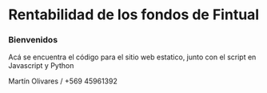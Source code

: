 # Rentabilidad de los fondos de Fintual
### Bienvenidos

Acá se encuentra el código para el sitio web estatico, junto con el script en Javascript y Python

Martín Olivares / +569 45961392
